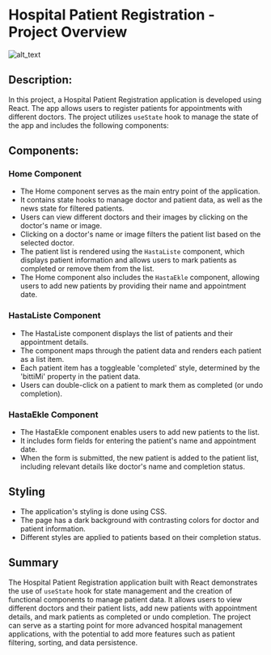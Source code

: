 # Hospital Patient Registration - Project Overview


<img alt="alt_text" src="./images/dr.gif"/>

## Description:
In this project, a Hospital Patient Registration application is developed using React. The app allows users to register patients for appointments with different doctors. The project utilizes `useState` hook to manage the state of the app and includes the following components:

## Components:

### Home Component
- The Home component serves as the main entry point of the application.
- It contains state hooks to manage doctor and patient data, as well as the news state for filtered patients.
- Users can view different doctors and their images by clicking on the doctor's name or image.
- Clicking on a doctor's name or image filters the patient list based on the selected doctor.
- The patient list is rendered using the `HastaListe` component, which displays patient information and allows users to mark patients as completed or remove them from the list.
- The Home component also includes the `HastaEkle` component, allowing users to add new patients by providing their name and appointment date.

### HastaListe Component
- The HastaListe component displays the list of patients and their appointment details.
- The component maps through the patient data and renders each patient as a list item.
- Each patient item has a toggleable 'completed' style, determined by the 'bittiMi' property in the patient data.
- Users can double-click on a patient to mark them as completed (or undo completion).

### HastaEkle Component
- The HastaEkle component enables users to add new patients to the list.
- It includes form fields for entering the patient's name and appointment date.
- When the form is submitted, the new patient is added to the patient list, including relevant details like doctor's name and completion status.

## Styling
- The application's styling is done using CSS.
- The page has a dark background with contrasting colors for doctor and patient information.
- Different styles are applied to patients based on their completion status.

## Summary
The Hospital Patient Registration application built with React demonstrates the use of `useState` hook for state management and the creation of functional components to manage patient data. It allows users to view different doctors and their patient lists, add new patients with appointment details, and mark patients as completed or undo completion. The project can serve as a starting point for more advanced hospital management applications, with the potential to add more features such as patient filtering, sorting, and data persistence.
